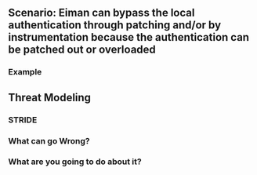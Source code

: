 ## Scenario: Eiman can bypass the local authentication through patching and/or by instrumentation because the authentication can be patched out or overloaded

### Example

## Threat Modeling

### STRIDE

### What can go Wrong?

### What are you going to do about it?
